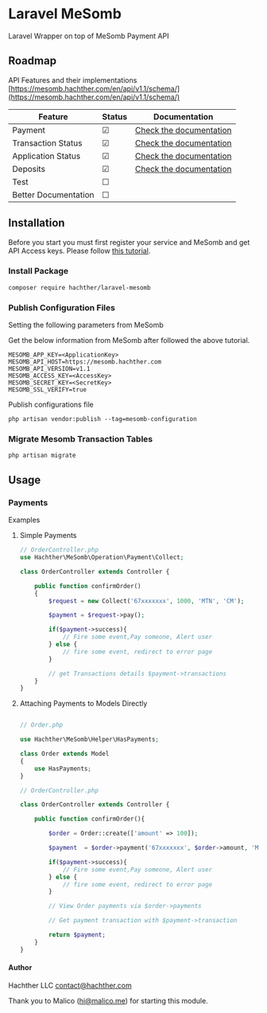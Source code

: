 # Laravel MeSomb

Laravel Wrapper on top of MeSomb Payment API

## Roadmap

API Features and their implementations [https://mesomb.hachther.com/en/api/v1.1/schema/](https://mesomb.hachther.com/en/api/v1.1/schema/)

| Feature              | Status  | Documentation                                                    |
|----------------------|---------|------------------------------------------------------------------|
| Payment              | &#9745; | [Check the documentation](docs/README.md#Collect)                |
| Transaction Status   | &#9745; | [Check the documentation](docs/README.md#TransactioncheckStatus) |
| Application Status   | &#9745; | [Check the documentation](docs/README.md#ApplicationcheckStatus) |
| Deposits             | &#9745; | [Check the documentation](docs/README.md#Deposit)                |
| Test                 | &#9744; ||
| Better Documentation | &#9744; ||

## Installation

Before you start you must first register your service and MeSomb and get API Access keys. Please follow [this tutorial](https://mesomb.hachther.com/en/blog/tutorials/how-to-register-your-service-on-mesomb/).

### Install Package

```shell
composer require hachther/laravel-mesomb
```

### Publish Configuration Files

Setting the following parameters from MeSomb

Get the below information from MeSomb after followed the above tutorial.
```dotenv
MESOMB_APP_KEY=<ApplicationKey>
MESOMB_API_HOST=https://mesomb.hachther.com
MESOMB_API_VERSION=v1.1
MESOMB_ACCESS_KEY=<AccessKey>
MESOMB_SECRET_KEY=<SecretKey>
MESOMB_SSL_VERIFY=true
```

Publish configurations file

```shell
php artisan vendor:publish --tag=mesomb-configuration
```

### Migrate Mesomb Transaction Tables

```shell
php artisan migrate
```

## Usage

### Payments

Examples

1. Simple Payments

    ```php
    // OrderController.php
    use Hachther\MeSomb\Operation\Payment\Collect;

    class OrderController extends Controller {

        public function confirmOrder()
        {
            $request = new Collect('67xxxxxxx', 1000, 'MTN', 'CM');

            $payment = $request->pay();

            if($payment->success){
                // Fire some event,Pay someone, Alert user
            } else {
                // fire some event, redirect to error page
            }

            // get Transactions details $payment->transactions
        }
    }
    ```

2. Attaching Payments to Models Directly

    ```php

    // Order.php

    use Hachther\MeSomb\Helper\HasPayments;

    class Order extends Model
    {
        use HasPayments;
    }

    // OrderController.php

    class OrderController extends Controller {

        public function confirmOrder(){

            $order = Order::create(['amount' => 100]);

            $payment  = $order->payment('67xxxxxxx', $order->amount, 'MTN', 'CM')->pay();

            if($payment->success){
                // Fire some event,Pay someone, Alert user
            } else {
                // fire some event, redirect to error page
            }

            // View Order payments via $order->payments

            // Get payment transaction with $payment->transaction

            return $payment;
        }
    }
    ```

#### Author

Hachther LLC
[contact@hachther.com](contact@hachther.com)

Thank you to Malico ([hi@malico.me](hi@malico.me)) for starting this module.
